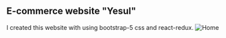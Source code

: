 ## E-commerce website "Yesul"
I created this website with using bootstrap-5 css and react-redux.
![Home](https://user-images.githubusercontent.com/113685389/213870231-e34976ff-01ed-4fc1-baf5-507df2ab5933.PNG)
